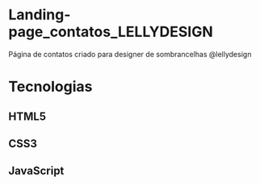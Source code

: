 # Landing-page_contatos_LELLYDESIGN
Página de contatos criado para designer de sombrancelhas @lellydesign 

# Tecnologias
## HTML5
## CSS3
## JavaScript
